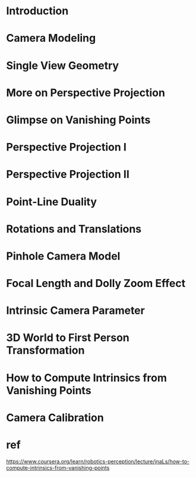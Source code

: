 # Introduction
# Camera Modeling
# Single View Geometry
# More on Perspective Projection
# Glimpse on Vanishing Points
# Perspective Projection I
# Perspective Projection II
# Point-Line Duality
# Rotations and Translations
# Pinhole Camera Model
# Focal Length and Dolly Zoom Effect
# Intrinsic Camera Parameter
# 3D World to First Person Transformation
# How to Compute Intrinsics from Vanishing Points
# Camera Calibration

# ref
https://www.coursera.org/learn/robotics-perception/lecture/jnaLs/how-to-compute-intrinsics-from-vanishing-points